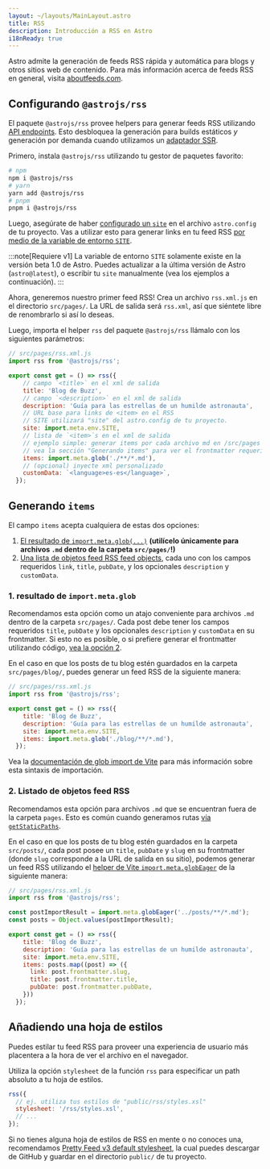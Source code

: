 ```yaml
---
layout: ~/layouts/MainLayout.astro
title: RSS
description: Introducción a RSS en Astro
i18nReady: true
---
```


Astro admite la generación de feeds RSS rápida y automática para blogs y otros sitios web de contenido. Para más información acerca de feeds RSS en general, visita [aboutfeeds.com](https://aboutfeeds.com/).

## Configurando `@astrojs/rss`

El paquete `@astrojs/rss` provee helpers para generar feeds RSS utilizando [API endpoints](/es/core-concepts/astro-pages/#paginas-no-html). Esto desbloquea la generación para builds estáticos _y_ generación por demanda cuando utilizamos un [adaptador SSR](/es/guides/server-side-rendering/#habilitando-ssr-en-su-proyecto).

Primero, instala `@astrojs/rss` utilizando tu gestor de paquetes favorito:

```bash
# npm
npm i @astrojs/rss
# yarn
yarn add @astrojs/rss
# pnpm
pnpm i @astrojs/rss
```

Luego, asegúrate de haber [configurado un `site`](/es/reference/configuration-reference/#site) en el archivo `astro.config` de tu proyecto. Vas a utilizar esto para generar links en tu feed RSS [por medio de la variable de entorno `SITE`](/es/guides/environment-variables/#variables-de-entorno-predeterminadas).

:::note[Requiere v1]
La variable de entorno `SITE` solamente existe en la versión beta 1.0 de Astro. Puedes actualizar a la última versión de Astro (`astro@latest`), o escribir tu `site` manualmente (vea los ejemplos a continuación).
:::

Ahora, generemos nuestro primer feed RSS! Crea un archivo `rss.xml.js` en el directorio `src/pages/`. La URL de salida será `rss.xml`, así que siéntete libre de renombrarlo si así lo deseas.

Luego, importa el helper `rss` del paquete `@astrojs/rss` llámalo con los siguientes parámetros:

```js
// src/pages/rss.xml.js
import rss from '@astrojs/rss';

export const get = () => rss({
    // campo `<title>` en el xml de salida
    title: 'Blog de Buzz',
    // campo `<description>` en el xml de salida
    description: 'Guía para las estrellas de un humilde astronauta',
    // URL base para links de <item> en el RSS
    // SITE utilizará "site" del astro.config de tu proyecto.
    site: import.meta.env.SITE,
    // lista de `<item>`s en el xml de salida
    // ejemplo simple: generar items por cada archivo md en /src/pages
    // vea la sección "Generando items" para ver el frontmatter requerido y casos de uso avanzados
    items: import.meta.glob('./**/*.md'),
    // (opcional) inyecte xml personalizado
    customData: `<language>es-es</language>`,
  });
```

## Generando `items`

El campo `items` acepta cualquiera de estas dos opciones:

1. [El resultado de `import.meta.glob(...)`](#1-resultado-de-importmetaglob) **(utilícelo únicamente para archivos `.md` dentro de la carpeta `src/pages/`!)**
2. [Una lista de objetos feed RSS feed objects](#2-listado-de-objetos-feed-rss), cada uno con los campos requeridos `link`, `title`, `pubDate`, y los opcionales `description` y `customData`.

### 1. resultado de `import.meta.glob`

Recomendamos esta opción como un atajo conveniente para archivos `.md` dentro de la carpeta `src/pages/`. Cada post debe tener los campos requeridos `title`, `pubDate` y los opcionales `description` y `customData` en su frontmatter. Si esto no es posible, o si prefiere generar el frontmatter utilizando código, [vea la opción 2](#2-listado-de-objetos-feed-rss).

En el caso en que los posts de tu blog estén guardados en la carpeta `src/pages/blog/`, puedes generar un feed RSS de la siguiente manera:

```js
// src/pages/rss.xml.js
import rss from '@astrojs/rss';

export const get = () => rss({
    title: 'Blog de Buzz',
    description: 'Guía para las estrellas de un humilde astronauta',
    site: import.meta.env.SITE,
    items: import.meta.glob('./blog/**/*.md'),
  });
```

Vea la [documentación de glob import de Vite](https://vitejs.dev/guide/features.html#glob-import) para más información sobre esta sintaxis de importación.

### 2. Listado de objetos feed RSS

Recomendamos esta opción para archivos `.md` que se encuentran fuera de la carpeta `pages`. Esto es común cuando generamos rutas [vía `getStaticPaths`](/es/reference/api-reference/#getstaticpaths).

En el caso en que los posts de tu blog estén guardados en la carpeta `src/posts/`, cada post posee un `title`, `pubDate` y `slug` en su frontmatter (donde `slug` corresponde a la URL de salida en su sitio), podemos generar un feed RSS utilizando el [helper de Vite `import.meta.globEager`](https://vitejs.dev/guide/features.html#glob-import) de la siguiente manera:

```js
// src/pages/rss.xml.js
import rss from '@astrojs/rss';

const postImportResult = import.meta.globEager('../posts/**/*.md');
const posts = Object.values(postImportResult);

export const get = () => rss({
    title: 'Blog de Buzz',
    description: 'Guía para las estrellas de un humilde astronauta',
    site: import.meta.env.SITE,
    items: posts.map((post) => ({
      link: post.frontmatter.slug,
      title: post.frontmatter.title,
      pubDate: post.frontmatter.pubDate,
    }))
  });
```

## Añadiendo una hoja de estilos

Puedes estilar tu feed RSS para proveer una experiencia de usuario más placentera a la hora de ver el archivo en el navegador.

Utiliza la opción `stylesheet` de la función `rss` para especificar un path absoluto a tu hoja de estilos.

```js
rss({
  // ej. utiliza tus estilos de "public/rss/styles.xsl"
  stylesheet: '/rss/styles.xsl',
  // ...
});
```

Si no tienes alguna hoja de estilos de RSS en mente o no conoces una, recomendamos [Pretty Feed v3 default stylesheet](https://github.com/genmon/aboutfeeds/blob/main/tools/pretty-feed-v3.xsl), la cual puedes descargar de GitHub y guardar en el directorio `public/` de tu proyecto.
